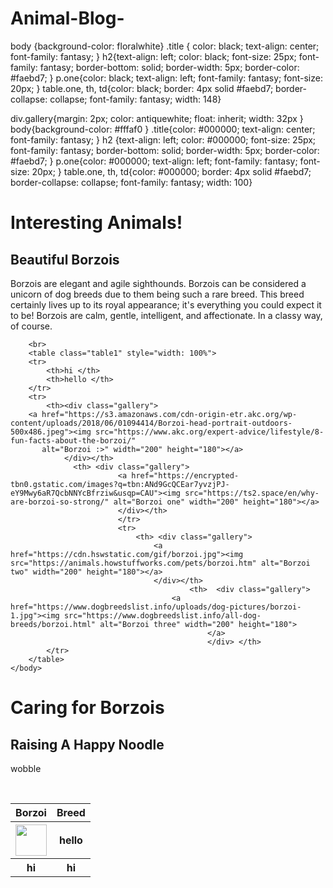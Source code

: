 # Animal-Blog-
body {background-color: floralwhite}
.title {
    color: black;
    text-align: center;
    font-family: fantasy;
}
h2{text-align: left;
color: black;
font-size: 25px;
font-family: fantasy;
border-bottom: solid;
border-width: 5px;
border-color: #faebd7;
}
p.one{color: black;
text-align: left;
font-family: fantasy;
font-size: 20px;
}
table.one,  th,  td{color: black;
border: 4px solid #faebd7;
border-collapse: collapse;
font-family: fantasy;
width: 148} 

div.gallery{margin: 2px;
color: antiquewhite;
float: inherit;
width: 32px
} 
body{background-color: #fffaf0
}
.title{color: #000000;
text-align: center;
font-family: fantasy;
} 
h2 {text-align: left;
color: #000000;
font-size: 25px;
    font-family: fantasy;
    border-bottom: solid;
    border-width: 5px;
    border-color: #faebd7;
}
p.one{color: #000000;
text-align: left;
font-family: fantasy;
font-size: 20px;
}
table.one, th, td{color: #000000;
border: 4px solid #faebd7;
border-collapse: collapse;
font-family: fantasy;
width: 100} 
<!DOCTYPE html>
<html lang="en">
    <head>
        <meta charset="UTF-8" />
        <title>Title</title>
        <link rel="stylesheet" href="styles.css" />
        <script src="script.js"></script>
    </head>
    <body>
        <h1 class="title">Interesting Animals!</h1>
        <h2>Beautiful Borzois</h2>
        <p class="one">Borzois are elegant and agile sighthounds. Borzois can be considered a unicorn of dog breeds due to them being such a rare breed. This breed certainly lives up to its royal appearance; it's everything you could expect it to be! Borzois are calm, gentle, intelligent, and affectionate. In a classy way, of course. </p>
        
        <br>
        <table class="table1" style="width: 100%">
        <tr>
            <th>hi </th>
            <th>hello </th>
        </tr>
        <tr>
            <th><div class="gallery">
        <a href="https://s3.amazonaws.com/cdn-origin-etr.akc.org/wp-content/uploads/2018/06/01094414/Borzoi-head-portrait-outdoors-500x486.jpeg"><img src="https://www.akc.org/expert-advice/lifestyle/8-fun-facts-about-the-borzoi/"
           alt="Borzoi :>" width="200" height="180"></a>
                </div></th>
                  <th> <div class="gallery">
                            <a href="https://encrypted-tbn0.gstatic.com/images?q=tbn:ANd9GcQCEar7yvzjPJ-eY9Mwy6aR7QcbNNYcBfrziw&usqp=CAU"><img src="https://ts2.space/en/why-are-borzoi-so-strong/" alt="Borzoi one" width="200" height="180"></a>
                            </div></th>
                            </tr>
                            <tr>
                                <th> <div class="gallery">
                                    <a href="https://cdn.hswstatic.com/gif/borzoi.jpg"><img src="https://animals.howstuffworks.com/pets/borzoi.htm" alt="Borzoi two" width="200" height="180"></a>
                                    </div></th>
                                            <th>  <div class="gallery">
                                        <a href="https://www.dogbreedslist.info/uploads/dog-pictures/borzoi-1.jpg"><img src="https://www.dogbreedslist.info/all-dog-breeds/borzoi.html" alt="Borzoi three" width="200" height="180">
                                                </a>
                                                </div> </th>
            </tr>
        </table>
    </body>
</html> 
<!DOCTYPE html>
<html lang="en">
    <head>
        <meta charset="UTF-8" />
        <title>Title</title>
        <link rel="stylesheet" href="styles2.css" />
        <script src="script.js"></script>
    </head>
    <body>
        <h1 class="title">Caring for Borzois</h1>
        <h2>Raising A Happy Noodle</h2>
        <p class="one">wobble</p>
        <br />
       <table class="table2" style="width: 100%">
           <tr>
               <th>Borzoi</th>
               <th>Breed</th>
           </tr>
           <tr>
           <th><img src="https://encrypted-tbn0.gstatic.com/images?q=tbn:ANd9GcRUobanBLMs8D5BjFEcFB968FJ09l8RTnWq07DQNcQVuVUwb_3aSzsfW9hWJMnjWETwIn8&usqp=CAU" width="50" height="50">
           </th>
            <th>hello</th>
        </tr>
        <tr>
            <th>hi</th>
            <th>hi</th>
         </tr>
        </table>   
    </body>
</html>
